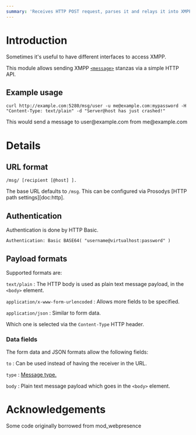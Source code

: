 ```yaml
---
summary: 'Receives HTTP POST request, parses it and relays it into XMPP.'
---
```


Introduction
============

Sometimes it's useful to have different interfaces to access XMPP.

This module allows sending XMPP
[`<message>`](https://xmpp.org/rfcs/rfc6121.html#message) stanzas via a
simple HTTP API.

Example usage
-------------

    curl http://example.com:5280/msg/user -u me@example.com:mypassword -H "Content-Type: text/plain" -d "Server@host has just crashed!"

This would send a message to user\@example.com from me\@example.com

Details
=======

URL format
----------

    /msg/ [recipient [@host] ].

The base URL defaults to `/msg`. This can be configured via Prosodys
[HTTP path settings][doc:http].

Authentication
--------------

Authentication is done by HTTP Basic.

    Authentication: Basic BASE64( "username@virtualhost:password" )

Payload formats
---------------

Supported formats are:

`text/plain`
:   The HTTP body is used as plain text message payload, in the `<body>`
    element.

`application/x-www-form-urlencoded`
:   Allows more fields to be specified.

`application/json`
:   Similar to form data.

Which one is selected via the `Content-Type` HTTP header.

### Data fields

The form data and JSON formats allow the following fields:

`to`
:   Can be used instead of having the receiver in the URL.

`type`
:   [Message type.](https://xmpp.org/rfcs/rfc6121.html#message-syntax-type)

`body`
:   Plain text message payload which goes in the `<body>` element.

Acknowledgements
================

Some code originally borrowed from mod\_webpresence
